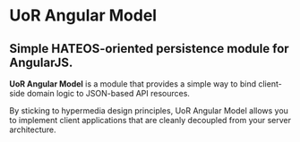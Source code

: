 # UoR Angular Model

## Simple HATEOS-oriented persistence module for AngularJS.

**UoR Angular Model** is a module that provides a simple way to bind client-side domain logic to JSON-based API resources.

By sticking to hypermedia design principles, UoR Angular Model allows you to implement client applications that are cleanly decoupled from your server architecture.